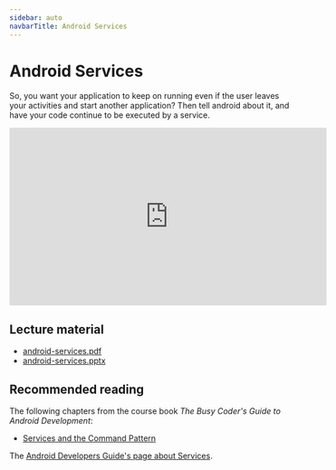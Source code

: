```yaml
---
sidebar: auto
navbarTitle: Android Services
---
```


# Android Services
So, you want your application to keep on running even if the user leaves your activities and start another application? Then tell android about it, and have your code continue to be executed by a service.

<iframe width="560" height="314" src="https://www.youtube.com/embed/-yxeTMslJhI" frameborder="0" allow="accelerometer; autoplay; clipboard-write; encrypted-media; gyroscope; picture-in-picture" allowfullscreen></iframe>

## Lecture material
* [android-services.pdf](android-services.pdf)
* [android-services.pptx](android-services.pptx)

## Recommended reading
The following chapters from the course book *The Busy Coder's Guide to Android Development*:
* [Services and the Command Pattern](https://wares.commonsware.com/app/internal/book/Android/page/chap-services-001.html)

The [Android Developers Guide's page about Services](https://developer.android.com/guide/components/services).